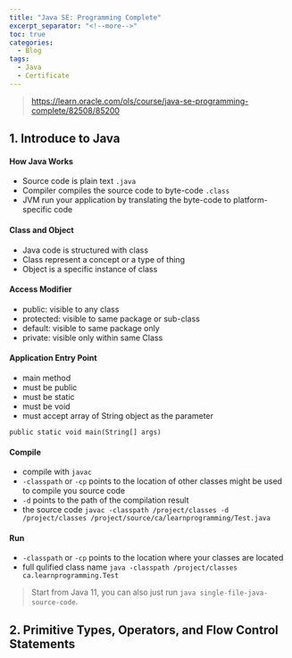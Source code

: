 ```yaml
---
title: "Java SE: Programming Complete"
excerpt_separator: "<!--more-->"
toc: true
categories:
  - Blog
tags:
  - Java
  - Certificate
---
```


> https://learn.oracle.com/ols/course/java-se-programming-complete/82508/85200

## 1. Introduce to Java 

#### How Java Works
* Source code is plain text `.java`
* Compiler compiles the source code to byte-code `.class`
* JVM run your application by translating the byte-code to platform-specific code

#### Class and Object
* Java code is structured with class
* Class represent a concept or a type of thing
* Object is a specific instance of class

#### Access Modifier
* public: visible to any class
* protected: visible to same package or sub-class
* default: visible to same package only
* private: visible only within same Class

#### Application Entry Point
* main method
* must be public
* must be static
* must be void
* must accept array of String object as the parameter

`public static void main(String[] args)`

#### Compile
* compile with `javac`
* `-classpath` or `-cp` points to the location of other classes might be used to compile you source code
* `-d` points to the path of the compilation result
* the source code
`javac -classpath /project/classes -d /project/classes /project/source/ca/learnprogramming/Test.java` 

#### Run
* `-classpath` or `-cp` points to the location where your classes are located
* full qulified class name
`java -classpath /project/classes ca.learnprogramming.Test`
> Start from Java 11, you can also just run `java single-file-java-source-code`.

## 2. Primitive Types, Operators, and Flow Control Statements

#### 